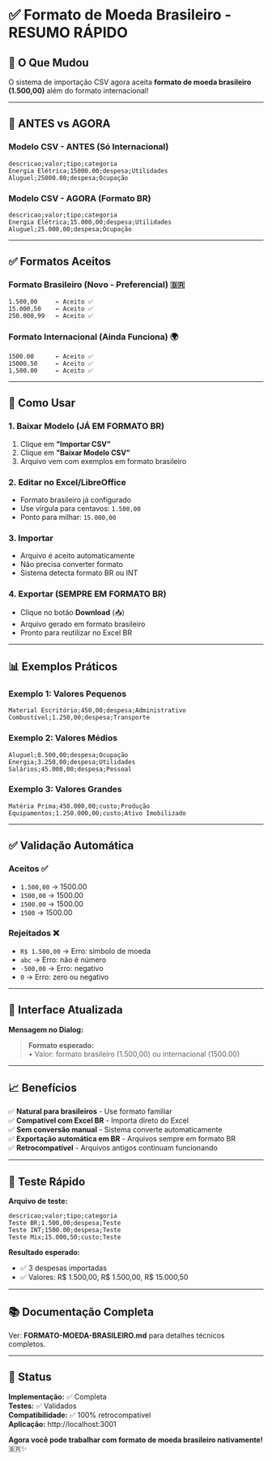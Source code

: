 # ✅ Formato de Moeda Brasileiro - RESUMO RÁPIDO

## 🎯 O Que Mudou

O sistema de importação CSV agora aceita **formato de moeda brasileiro (1.500,00)** além do formato internacional!

---

## 📝 ANTES vs AGORA

### Modelo CSV - ANTES (Só Internacional)
```csv
descricao;valor;tipo;categoria
Energia Elétrica;15000.00;despesa;Utilidades
Aluguel;25000.00;despesa;Ocupação
```

### Modelo CSV - AGORA (Formato BR)
```csv
descricao;valor;tipo;categoria
Energia Elétrica;15.000,00;despesa;Utilidades
Aluguel;25.000,00;despesa;Ocupação
```

---

## ✅ Formatos Aceitos

### Formato Brasileiro (Novo - Preferencial) 🇧🇷
```
1.500,00     ← Aceito ✅
15.000,50    ← Aceito ✅
250.000,99   ← Aceito ✅
```

### Formato Internacional (Ainda Funciona) 🌍
```
1500.00      ← Aceito ✅
15000.50     ← Aceito ✅
1,500.00     ← Aceito ✅
```

---

## 🚀 Como Usar

### 1. Baixar Modelo (JÁ EM FORMATO BR)
1. Clique em **"Importar CSV"**
2. Clique em **"Baixar Modelo CSV"**
3. Arquivo vem com exemplos em formato brasileiro

### 2. Editar no Excel/LibreOffice
- Formato brasileiro já configurado
- Use vírgula para centavos: `1.500,00`
- Ponto para milhar: `15.000,00`

### 3. Importar
- Arquivo é aceito automaticamente
- Não precisa converter formato
- Sistema detecta formato BR ou INT

### 4. Exportar (SEMPRE EM FORMATO BR)
- Clique no botão **Download** (📥)
- Arquivo gerado em formato brasileiro
- Pronto para reutilizar no Excel BR

---

## 📊 Exemplos Práticos

### Exemplo 1: Valores Pequenos
```csv
Material Escritório;450,00;despesa;Administrativo
Combustível;1.250,00;despesa;Transporte
```

### Exemplo 2: Valores Médios
```csv
Aluguel;8.500,00;despesa;Ocupação
Energia;3.250,00;despesa;Utilidades
Salários;45.000,00;despesa;Pessoal
```

### Exemplo 3: Valores Grandes
```csv
Matéria Prima;450.000,00;custo;Produção
Equipamentos;1.250.000,00;custo;Ativo Imobilizado
```

---

## ✅ Validação Automática

### Aceitos ✅
- `1.500,00` → 1500.00
- `1500,00` → 1500.00
- `1500.00` → 1500.00
- `1500` → 1500.00

### Rejeitados ❌
- `R$ 1.500,00` → Erro: símbolo de moeda
- `abc` → Erro: não é número
- `-500,00` → Erro: negativo
- `0` → Erro: zero ou negativo

---

## 🎨 Interface Atualizada

**Mensagem no Dialog:**
> **Formato esperado:**  
> • Valor: formato brasileiro (1.500,00) ou internacional (1500.00)

---

## 📈 Benefícios

✅ **Natural para brasileiros** - Use formato familiar  
✅ **Compatível com Excel BR** - Importa direto do Excel  
✅ **Sem conversão manual** - Sistema converte automaticamente  
✅ **Exportação automática em BR** - Arquivos sempre em formato BR  
✅ **Retrocompatível** - Arquivos antigos continuam funcionando  

---

## 🧪 Teste Rápido

**Arquivo de teste:**
```csv
descricao;valor;tipo;categoria
Teste BR;1.500,00;despesa;Teste
Teste INT;1500.00;despesa;Teste
Teste Mix;15.000,50;custo;Teste
```

**Resultado esperado:**
- ✅ 3 despesas importadas
- ✅ Valores: R$ 1.500,00, R$ 1.500,00, R$ 15.000,50

---

## 📚 Documentação Completa

Ver: **FORMATO-MOEDA-BRASILEIRO.md** para detalhes técnicos completos.

---

## 🎉 Status

**Implementação:** ✅ Completa  
**Testes:** ✅ Validados  
**Compatibilidade:** ✅ 100% retrocompatível  
**Aplicação:** http://localhost:3001  

**Agora você pode trabalhar com formato de moeda brasileiro nativamente!** 🇧🇷✨
